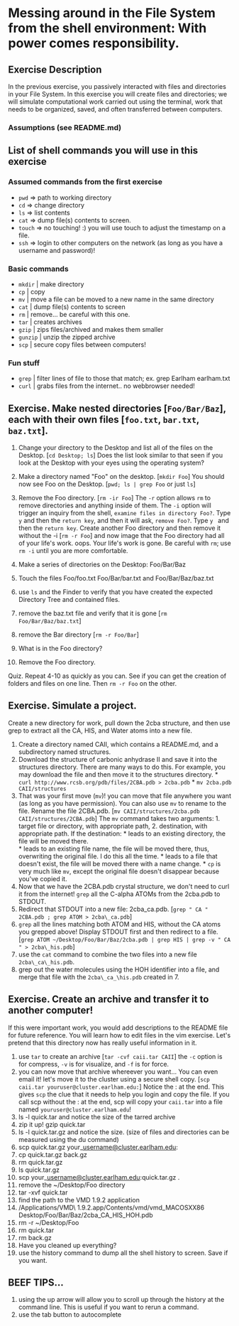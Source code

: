 # Messing around in the File System from the shell environment: With power comes responsibility. 

## Exercise Description
In the previous exercise, you passively interacted with files and directories in your File System. In this exercise you will create files and directories; we will simulate computational work carried out using the terminal, work that needs to be organized, saved, and often transferred between computers.  

### Assumptions (see README.md)

## List of shell commands you will use in this exercise 

### Assumed commands from the first exercise 
* `pwd`    => path to working directory
* `cd`     => change directory  
* `ls`     => list contents
* `cat`    => dump file(s) contents to screen.  
* `touch`  => no touching! :) you will use touch to adjust the timestamp on a file.
* `ssh`    => login to other computers on the network (as long as you have a username and password)! 

### Basic commands 
* `mkdir`  | make directory
* `cp`     | copy
* `mv`     | move a file can be moved to a new name in the same directory
* `cat`    | dump file(s) contents to screen
* `rm`     | remove... be careful with this one.
* `tar`    | creates archives
* `gzip`   | zips files/archived and makes them smaller
* `gunzip` | unzip the zipped archive
* `scp`    | secure copy files between computers!

### Fun stuff
* `grep`  | filter lines of file to those that match; ex. grep Earlham earlham.txt
* `curl`  | grabs files from the internet.. no webbrowser needed!

## Exercise.  Make nested directories [`Foo/Bar/Baz`], each with their own files [`foo.txt`, `bar.txt`, `baz.txt`]. 

  1. Change your directory to the Desktop and list all of the files on the Desktop. [`cd Desktop; ls`]  Does the list look similar to that seen if you look at the Desktop with your eyes using the operating system?
  2. Make a directory named "Foo" on the desktop. [`mkdir Foo`] You should now see Foo on the Desktop. [`pwd; ls | grep Foo` or just `ls`] 
  3. Remove the Foo directory. [`rm -ir Foo`] The `-r` option allows `rm` to remove directories and anything inside of them. The `-i` option will trigger an inquiry from the shell, `examine files in directory Foo?`. Type `y` and then the `return key`,  and then it will ask, `remove Foo?`. Type `y ` and then the `return key`.  Create another Foo directory and then remove it without the -i [`rm -r Foo`] and now image that the Foo directory had all of your life's work. oops.  Your life's work is gone.  Be careful with `rm`; use `rm -i` until you are more comfortable.

  4. Make a series of directories on the Desktop:  Foo/Bar/Baz  
  5. Touch the files Foo/foo.txt  Foo/Bar/bar.txt and Foo/Bar/Baz/baz.txt
  6. use `ls` and the Finder to verify that you have created the expected Directory Tree and contained files.
  7. remove the baz.txt file and verify that it is gone [`rm Foo/Bar/Baz/baz.txt`]
  8. remove the Bar directory [`rm -r Foo/Bar`]
  9. What is in the Foo directory?
  10. Remove the Foo directory.

Quiz. Repeat 4-10 as quickly as you can.  See if you can get the creation of folders and files on one line.  Then `rm -r Foo` on the other.

## Exercise. Simulate a project. 

Create a new directory for work, pull down the 2cba structure, and then use grep to extract all the CA, HIS, and Water atoms into a new file.

  1. Create a directory named CAII, which contains a README.md, and a subdirectory named structures. 
  2. Download the structure of carbonic anhydrase II and save it into the structures directory.  There are many ways to do this.  For example, you may download the file and then move it to the structures directory. 
    * `curl http://www.rcsb.org/pdb/files/2CBA.pdb > 2cba.pdb`
    * `mv 2cba.pdb CAII/structures`
  3. That was your first move (`mv`)!  you can move that file anywhere you want (as long as you have permission).  You can also use `mv` to rename to the file.  Rename the file 2CBA.pdb.  [`mv CAII/structures/2cba.pdb CAII/structures/2CBA.pdb`] The `mv` command takes two arguments: 1. target file or directory, with appropriate path, 2. destination, with appropriate path.  If the destination: 
    * leads to an existing directory, the file will be moved there.  
    * leads to an existing file name, the file will be moved there, thus, overwriting the original file.  I do this all the time.
    * leads to a file that doesn't exist, the file will be moved there with a name change.
    * `cp` is very much like `mv`, except the original file doesn't disappear because you've copied it.
  4. Now that we have the 2CBA.pdb crystal structure, we don't need to curl it from the internet!  `grep` all the C-alpha ATOMs from the 2cba.pdb to STDOUT. 
  5. Redirect that STDOUT into a new file: 2cba_ca.pdb.  [`grep " CA " 2CBA.pdb ; grep ATOM > 2cba\_ca.pdb`]
  6. `grep` all the lines matching both ATOM and HIS, without the CA atoms you grepped above! Display STDOUT first and then redirect to a file. [`grep ATOM ~/Desktop/Foo/Bar/Baz/2cba.pdb | grep HIS | grep -v " CA " > 2cba\_his.pdb`]
  7. use the `cat` command to combine the two files into a new file `2cba\_ca\_his.pdb`.
  8. grep out the water molecules using the HOH identifier into a file, and merge that file with the `2cba\_ca_\his.pdb` created in 7.

## Exercise. Create an archive and transfer it to another computer! 

If this were important work, you would add descriptions to the README file for future reference.  You will learn how to edit files in the vim exercise.  Let's pretend that this directory now has really useful information in it.

  1. use `tar` to create an archive [`tar -cvf caii.tar CAII`]  the `-c` option is for compress, `-v` is for visualize, and `-f` is for force.  
  2. you can now move that archive whereever you want... You can even email it!  let's move it to the cluster using a secure shell copy. [`scp caii.tar youruser@cluster.earlham.edu:`] Notice the : at the end.  This gives `scp` the clue that it needs to help you login and copy the file.  If you call scp without the : at the end, scp will copy your `caii.tar` into a file named `youruser@cluster.earlham.edu`!
  22. ls -l quick.tar and notice the size of the tarred archive
  23. zip it up!  gzip quick.tar
  24. ls -l quick.tar.gz and notice the size.  (size of files and directories can be measured using the du command)
  25. scp quick.tar.gz your\_username@cluster.earlham.edu:
  26. cp quick.tar.gz back.gz
  27. rm quick.tar.gz
  27. ls quick.tar.gz
  28. scp your\_username@cluster.earlham.edu:quick.tar.gz .
  29. remove the ~/Desktop/Foo directory
  30. tar -xvf quick.tar
  31. find the path to the VMD 1.9.2 application 
  32. /Applications/VMD\ 1.9.2.app/Contents/vmd/vmd\_MACOSXX86 Desktop/Foo/Bar/Baz/2cba\_CA\_HIS\_HOH.pdb
  33. rm -r ~/Desktop/Foo
  34. rm quick.tar
  35. rm back.gz
  36. Have you cleaned up everything?
  37. use the history command to dump all the shell history to screen.  Save if you want.
  
## BEEF TIPS... 
  1. using the up arrow will allow you to scroll up through the history at the command line.  This is useful if you want to rerun a command.
  2. use the tab button to autocomplete 
